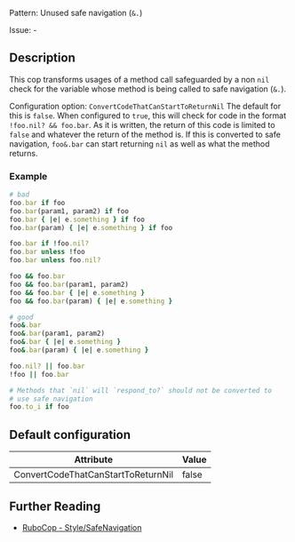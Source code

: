 Pattern: Unused safe navigation (`&.`)

Issue: -

## Description

This cop transforms usages of a method call safeguarded by a non `nil`
check for the variable whose method is being called to
safe navigation (`&.`).

Configuration option: `ConvertCodeThatCanStartToReturnNil`
The default for this is `false`. When configured to `true`, this will
check for code in the format `!foo.nil? && foo.bar`. As it is written,
the return of this code is limited to `false` and whatever the return
of the method is. If this is converted to safe navigation,
`foo&.bar` can start returning `nil` as well as what the method
returns.

### Example

```ruby
# bad
foo.bar if foo
foo.bar(param1, param2) if foo
foo.bar { |e| e.something } if foo
foo.bar(param) { |e| e.something } if foo

foo.bar if !foo.nil?
foo.bar unless !foo
foo.bar unless foo.nil?

foo && foo.bar
foo && foo.bar(param1, param2)
foo && foo.bar { |e| e.something }
foo && foo.bar(param) { |e| e.something }

# good
foo&.bar
foo&.bar(param1, param2)
foo&.bar { |e| e.something }
foo&.bar(param) { |e| e.something }

foo.nil? || foo.bar
!foo || foo.bar

# Methods that `nil` will `respond_to?` should not be converted to
# use safe navigation
foo.to_i if foo
```

## Default configuration

Attribute | Value
--- | ---
ConvertCodeThatCanStartToReturnNil | false

## Further Reading

* [RuboCop - Style/SafeNavigation](https://rubocop.readthedocs.io/en/latest/cops_style/#stylesafenavigation)
